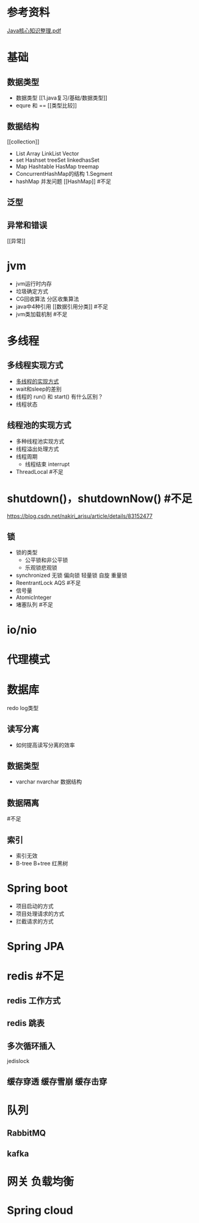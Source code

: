 # 参考资料
[Java核心知识整理.pdf](file:///E:/%E6%95%B4%E7%90%86%E7%9A%84%E4%B9%A6%E5%BA%93/%E4%B9%A6/Java%E6%A0%B8%E5%BF%83%E7%9F%A5%E8%AF%86%E6%95%B4%E7%90%86.pdf)
# 基础
## 数据类型
* 数据类型 [[1.java复习/基础/数据类型]]
* equre 和 == [[类型比较]]
## 数据结构
[[collection]]
* List Array LinkList Vector
* set Hashset treeSet linkedhasSet
* Map Hashtable HasMap treemap
* ConcurrentHashMap的结构
    1.Segment
* hashMap 并发问题 [[HashMap]] #不足
## 泛型
## 异常和错误
[[异常]]
# jvm 
* jvm运行时内存
* 垃圾确定方式
* CG回收算法 分区收集算法
* java中4种引用 [[数据引用分类]]  #不足
* jvm类加载机制 #不足

# 多线程
## 多线程实现方式

* [多线程的实现方式](obsidian://open?vault=%E5%8D%81%E5%85%AD%E5%86%99%E5%AD%97%E7%9A%84%E5%9C%B0%E6%96%B9&file=1.java%E5%A4%8D%E4%B9%A0%2F%E5%A4%9A%E7%BA%BF%E7%A8%8B%2F%E7%BA%BF%E7%A8%8B%E8%BF%9B%E7%A8%8B)
* wait和sleep的差别
* 线程的 run() 和 start() 有什么区别？
* 线程状态

##  线程池的实现方式
	
* 多种线程池实现方式
* 线程溢出处理方式
* 线程周期
	* 线程结束 interrupt
* ThreadLocal  #不足
# shutdown()，shutdownNow() #不足
https://blog.csdn.net/nakiri_arisu/article/details/83152477

## 锁
	
* 锁的类型
	* 公平锁和非公平锁
	* 乐观锁悲观锁
* synchronized 无锁 偏向锁  轻量锁 自旋 重量锁
* ReentrantLock AQS #不足
* 信号量
* AtomicInteger
* 堵塞队列 #不足

# io/nio
# 代理模式

# 数据库
redo log类型
## 读写分离
* 如何提高读写分离的效率

## 数据类型
 * varchar nvarchar 数据结构
## 数据隔离
#不足
## 索引
* 索引无效
* B-tree B+tree 红黑树
# Spring boot
* 项目启动的方式
* 项目处理请求的方式
* 拦截请求的方式
# Spring JPA

# redis #不足
## redis 工作方式

## redis 跳表

## 多次循环插入
jedislock
## 缓存穿透 缓存雪崩 缓存击穿
# 队列
## RabbitMQ
## kafka
# 网关 负载均衡



# Spring cloud



